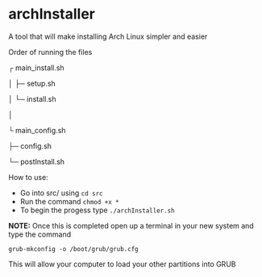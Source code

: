 # archInstaller
A tool that will make installing Arch Linux simpler and easier

Order of running the files

┌ main_install.sh

│ ├─ setup.sh

│ └─ install.sh

│

└ main_config.sh

  ├─ config.sh
  
  └─ postInstall.sh
  
How to use:
- Go into src/ using `cd src`
- Run the command `chmod +x *`
- To begin the progess type `./archInstaller.sh`

**NOTE:** Once this is completed open up a terminal in your new system and type the command

`grub-mkconfig -o /boot/grub/grub.cfg`

This will allow your computer to load your other partitions into GRUB
